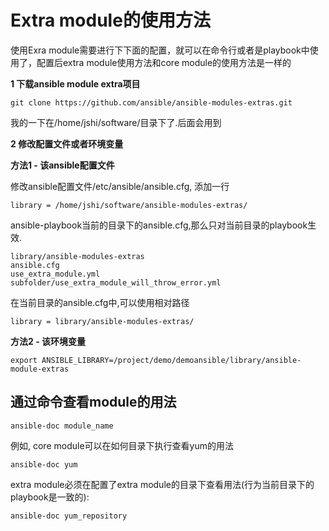 # Extra module的使用方法


使用Exra module需要进行下下面的配置，就可以在命令行或者是playbook中使用了，配置后extra module使用方法和core module的使用方法是一样的


**1 下载ansible module extra项目**

```
git clone https://github.com/ansible/ansible-modules-extras.git
```
我的一下在/home/jshi/software/目录下了.后面会用到

**2 修改配置文件或者环境变量**

**方法1 - 该ansible配置文件**

修改ansible配置文件/etc/ansible/ansible.cfg, 添加一行
```
library	= /home/jshi/software/ansible-modules-extras/
```



ansible-playbook当前的目录下的ansible.cfg,那么只对当前目录的playbook生效.
```
library/ansible-modules-extras
ansible.cfg
use_extra_module.yml
subfolder/use_extra_module_will_throw_error.yml
```

在当前目录的ansible.cfg中,可以使用相对路径
```
library = library/ansible-modules-extras/
```


**方法2 - 该环境变量**
```
export ANSIBLE_LIBRARY=/project/demo/demoansible/library/ansible-module-extras
```


## 通过命令查看module的用法

```
ansible-doc module_name
```
例如, core module可以在如何目录下执行查看yum的用法
```
ansible-doc yum
```


extra module必须在配置了extra module的目录下查看用法(行为当前目录下的playbook是一致的):

```
ansible-doc yum_repository
```




